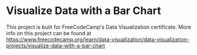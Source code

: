 # Visualize Data with a Bar Chart

This project is built for FreeCodeCamp's Data Visualization certificate. More info on this project can be found at https://www.freecodecamp.org/learn/data-visualization/data-visualization-projects/visualize-data-with-a-bar-chart
